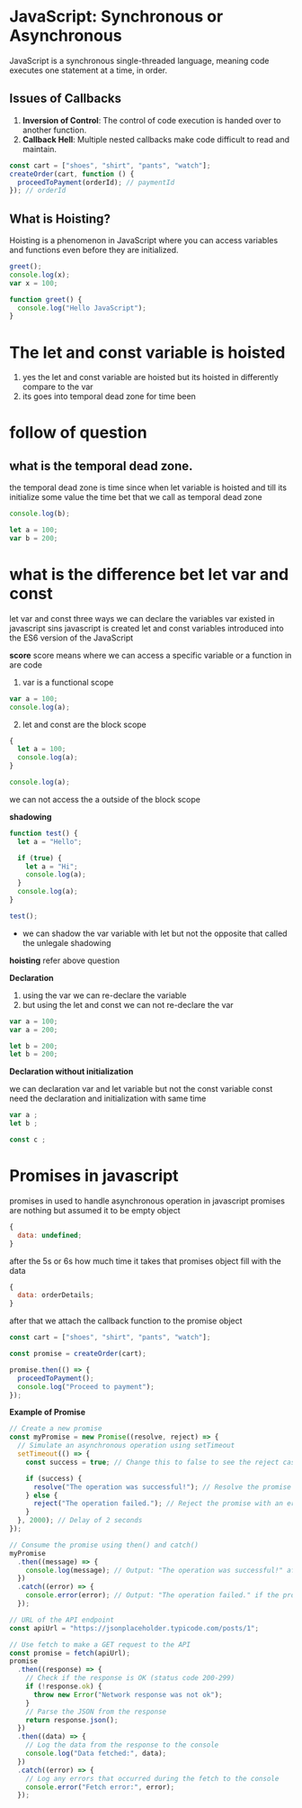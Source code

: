 # JavaScript: Synchronous or Asynchronous

JavaScript is a synchronous single-threaded language, meaning code executes one statement at a time, in order.

## Issues of Callbacks

1. **Inversion of Control**: The control of code execution is handed over to another function.
2. **Callback Hell**: Multiple nested callbacks make code difficult to read and maintain.

```javascript
const cart = ["shoes", "shirt", "pants", "watch"];
createOrder(cart, function () {
  proceedToPayment(orderId); // paymentId
}); // orderId
```

## What is Hoisting?

Hoisting is a phenomenon in JavaScript where you can access variables and functions even before they are initialized.

```javascript
greet();
console.log(x);
var x = 100;

function greet() {
  console.log("Hello JavaScript");
}
```

# The let and const variable is hoisted

1. yes the let and const variable are hoisted but its hoisted in differently compare to the var
2. its goes into temporal dead zone for time been

# follow of question

## what is the temporal dead zone.

the temporal dead zone is time since when let variable is hoisted and till its initialize some value
the time bet that we call as temporal dead zone

```javascript
console.log(b);

let a = 100;
var b = 200;
```

# what is the difference bet let var and const

let var and const three ways we can declare the variables
var existed in javascript sins javascript is created let and const variables introduced into the ES6 version of the JavaScript

**score**
score means where we can access a specific variable or a function in are code

1. var is a functional scope

```javascript
var a = 100;
console.log(a);
```

2. let and const are the block scope

```javascript
{
  let a = 100;
  console.log(a);
}

console.log(a);
```

we can not access the a outside of the block scope

**shadowing**

```javascript
function test() {
  let a = "Hello";

  if (true) {
    let a = "Hi";
    console.log(a);
  }
  console.log(a);
}

test();
```

- we can shadow the var variable with let but not the opposite
  that called the unlegale shadowing

**hoisting**
refer above question

**Declaration**

1. using the var we can re-declare the variable
2. but using the let and const we can not re-declare the var

```javascript
var a = 100;
var a = 200;

let b = 200;
let b = 200;
```

**Declaration without initialization**

we can declaration var and let variable but not the const variable const
need the declaration and initialization with same time

```javascript
var a ;
let b ;

const c ;
```

# Promises in javascript

promises in used to handle asynchronous operation in javascript
promises are nothing but assumed it to be empty object

```javascript
{
  data: undefined;
}
```

after the 5s or 6s how much time it takes that promises object fill with the data

```javascript
{
  data: orderDetails;
}
```

after that we attach the callback function to the promise object

```javascript
const cart = ["shoes", "shirt", "pants", "watch"];

const promise = createOrder(cart);

promise.then(() => {
  proceedToPayment();
  console.log("Proceed to payment");
});
```

**Example of Promise**

```javascript
// Create a new promise
const myPromise = new Promise((resolve, reject) => {
  // Simulate an asynchronous operation using setTimeout
  setTimeout(() => {
    const success = true; // Change this to false to see the reject case

    if (success) {
      resolve("The operation was successful!"); // Resolve the promise with a success message
    } else {
      reject("The operation failed."); // Reject the promise with an error message
    }
  }, 2000); // Delay of 2 seconds
});

// Consume the promise using then() and catch()
myPromise
  .then((message) => {
    console.log(message); // Output: "The operation was successful!" after 2 seconds
  })
  .catch((error) => {
    console.error(error); // Output: "The operation failed." if the promise is rejected
  });
```

```javascript
// URL of the API endpoint
const apiUrl = "https://jsonplaceholder.typicode.com/posts/1";

// Use fetch to make a GET request to the API
const promise = fetch(apiUrl);
promise
  .then((response) => {
    // Check if the response is OK (status code 200-299)
    if (!response.ok) {
      throw new Error("Network response was not ok");
    }
    // Parse the JSON from the response
    return response.json();
  })
  .then((data) => {
    // Log the data from the response to the console
    console.log("Data fetched:", data);
  })
  .catch((error) => {
    // Log any errors that occurred during the fetch to the console
    console.error("Fetch error:", error);
  });
```
